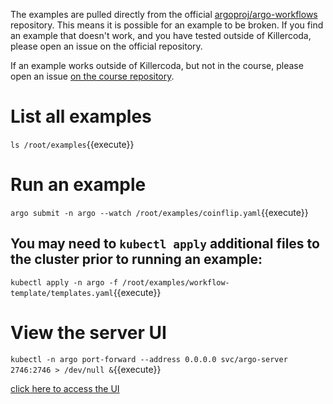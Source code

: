 The examples are pulled directly from the official [argoproj/argo-workflows](https://github.com/argoproj/argo-workflows/issues) repository. This means it is possible for an example to be broken. If you find an example that doesn't work, and you have tested outside of Killercoda, please open an issue on the official repository.

If an example works outside of Killercoda, but not in the course, please open an issue [on the course repository](https://github.com/argoproj-labs/training-material/issues).

# List all examples
`ls /root/examples`{{execute}}

# Run an example
`argo submit -n argo --watch /root/examples/coinflip.yaml`{{execute}}

## You may need to `kubectl apply` additional files to the cluster prior to running an example:
`kubectl apply -n argo -f /root/examples/workflow-template/templates.yaml`{{execute}}

# View the server UI
`kubectl -n argo port-forward --address 0.0.0.0 svc/argo-server 2746:2746 > /dev/null &`{{execute}}

[click here to access the UI]({{TRAFFIC_HOST1_2746}})
